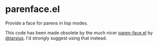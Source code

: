 # parenface.el

Provide a face for parens in lisp modes.

This code has been made obsolete by the much
nicer [paren-face.el](https://github.com/tarsius/paren-face)
by [@tarsius](https://github.com/tarsius). I'd strongly suggest using that
instead.
